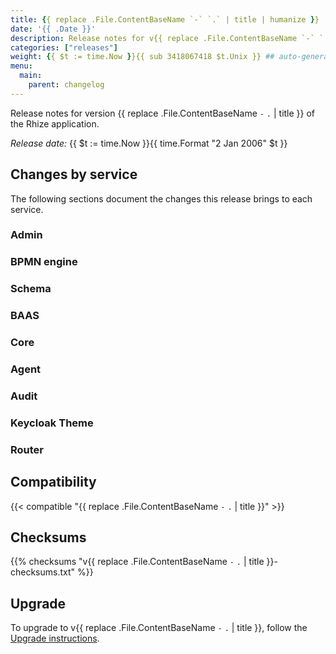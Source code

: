 ```yaml
---
title: {{ replace .File.ContentBaseName `-` `.` | title | humanize }}
date: '{{ .Date }}'
description: Release notes for v{{ replace .File.ContentBaseName `-` `.` | title }} of the Rhize application
categories: ["releases"]
weight: {{ $t := time.Now }}{{ sub 3418067418 $t.Unix }} ## auto-generated, don't change
menu:
  main:
    parent: changelog
---
```


Release notes for version {{ replace .File.ContentBaseName `-` `.` | title }} of the Rhize application.

_Release date:_
{{ $t := time.Now }}{{ time.Format "2 Jan 2006" $t }}

## Changes by service

The following sections document the changes this release brings to each service.

### Admin

### BPMN engine

### Schema

### BAAS

### Core

### Agent

### Audit

### Keycloak Theme

### Router

## Compatibility

{{< compatible "{{ replace .File.ContentBaseName `-` `.` | title }}" >}}

## Checksums

{{% checksums "v{{ replace .File.ContentBaseName `-` `.` | title }}-checksums.txt"  %}}

## Upgrade

To upgrade to v{{ replace .File.ContentBaseName `-` `.` | title }}, follow the [Upgrade instructions](/deploy/upgrade).
